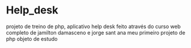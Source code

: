 # Help_desk
projeto de treino de php, aplicativo help desk feito através do curso web completo de jamilton damasceno e jorge sant ana
meu primeiro projeto de php
objeto de estudo
